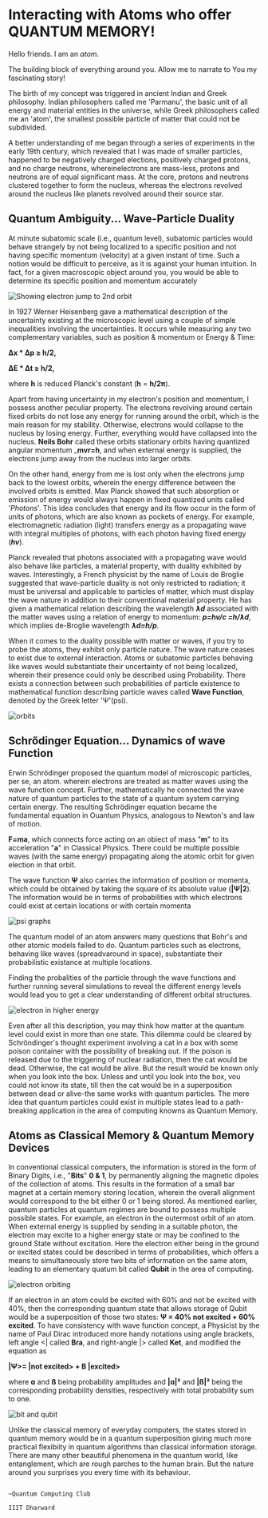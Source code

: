 # Interacting with Atoms who offer **QUANTUM MEMORY**!

Hello friends. I am an _atom_.

The building block of everything around you.
Allow me to narrate to You my fascinating story!

The birth of my concept was triggered in ancient Indian and Greek philosophy. Indian philosophers called me 'Parmanu', the basic unit of all energy and material entities in the universe, while Greek philosophers called me an 'atom', the smallest possible particle of matter that could not be subdivided.

A better understanding of me began through a series of experiments in the early 19th century, which revealed that I was made of smaller particles, happened to be negatively charged elections, positively charged protons, and no charge neutrons, whereinelectrons are mass-less, protons and neutrons are of equal significant mass. At the core, protons and neutrons clustered together to form the nucleus, whereas the electrons revolved around the nucleus like planets revolved around their source star.

## **Quantum Ambiguity... Wave-Particle Duality**
At minute subatomic scale (i.e., quantum level), subatomic particles would behave strangely by not being localized to a specific position and not having specific momentum (velocity) at a given instant of time. Such a notion would be difficult to perceive, as it is against your human intuition. In fact, for a given macroscopic object around you, you would be able to determine its specific position and momentum accurately


![Showing electron jump to 2nd orbit](/images/electron_absorbing_photon.png)


In 1927 Werner Heisenberg gave a mathematical description of the uncertainty existing at the microscopic level using a couple of simple inequalities involving the uncertainties. It occurs while measuring any two complementary variables, such as position & momentum or Energy & Time: 

__Δx * Δp ≥ h/2,__

__ΔE * Δt ≥ h/2,__ 

where __h__ is reduced Planck's constant (__h__ = __h/2π__).

Apart from having uncertainty in my electron's position and momentum, I possess another peculiar property. The electrons revolving around certain fixed orbits do not lose any energy for running around the orbit, which is the main reason for my stability. Otherwise, electrons would collapse to the nucleus by losing energy. Further, everything would have collapsed into the nucleus. __Neils Bohr__ called these orbits stationary orbits having quantized angular momentum ___mvr=h__, and when external energy is supplied, the electrons jump away from the nucleus into larger orbits.

On the other hand, energy from me is lost only when the electrons jump back to the lowest orbits, wherein the energy difference between the involved orbits is emitted. Max Planck showed that such absorption or emission of energy would always happen in fixed quantized units called '_Photons_'. This idea concludes that energy and its flow occur in the form of units of photons, which are also known as pockets of energy. For example, electromagnetic radiation (light) transfers energy as a propagating wave with integral multiples of photons, with each photon having fixed energy (__*hv*__).

Planck revealed that photons associated with a propagating wave would also behave like particles, a material property, with duality exhibited by waves. Interestingly, a French physicist by the name of Louis de Broglie suggested that wave-particle duality is not only restricted to radiation; it must be universal and applicable to particles of matter, which must display the wave nature in addition to their conventional material property. He has given a mathematical relation describing the wavelength *__ƛd__* associated with the matter waves using a relation of energy to momentum: **_p=hv/c =h/ƛd_**, which implies de-Broglie wavelength **_ƛd=h/p_**.

When it comes to the duality possible with matter or waves, if you try to probe the atoms, they exhibit only particle nature. The wave nature ceases to exist due to external interaction. Atoms or subatomic particles behaving like waves would substantiate their uncertainty of not being localized, wherein their presence could only be described using Probability. There exists a connection between such probabilities of particle existence to mathematical function describing particle waves called **Wave Function**, denoted by the Greek letter 'Ѱ'(psi).

![orbits](/images/orbits.webp)

## **Schrődinger Equation... Dynamics of wave Function**

Erwin Schrödinger proposed the quantum model of microscopic particles, per se, an atom. wherein electrons are treated as matter waves using the wave function concept. Further, mathematically he connected the wave nature of quantum particles to the state of a quantum system carrying certain energy. The resulting Schrödinger equation became the fundamental equation in Ouantum Physics, analogous to Newton's and law of motion.

**F=ma**, which connects force acting on an obiect of mass "**m**" to its acceleration "**a**" in Classical Physics. There could be multiple possible waves (with the same energy) propagating along the atomic orbit for given election in that orbit.

The wave function **Ѱ** also carries the information of position or momenta, which could be obtained by taking the square of its absolute value (**|Ѱ|2**). The information would be in terms of probabilities  with which electrons could exist at certain locations or with certain momenta

![psi graphs](/images/psi_graphs.png)

The quantum model of an atom answers many questions that Bohr's and other atomic models failed to do. Quantum particles such as electrons, behaving like waves (spreadvaround in space), substantiate their probabilistic existance at multiple locations.

Finding the probalities of the particle through the wave functions and further running several simulations to reveal the different energy levels would lead you to get a clear understanding of different orbital structures.

![electron in higher energy](/images/elctron%20in%20higher%20energy.png)

Even after all this description, you may think how matter at the quantum level could exist in more than one state. This dilemma could be cleared by Schröndinger's thought experiment involving a cat in a box with some poison container with the possibility of breaking out. If the poison is released due to the triggering of nuclear radiation, then the cat would be dead. Otherwise, the cat would be alive. But the result would be known only when you look into the box. Unless and until you look into the box, vou could not know its state, till then the cat would be in a superposition between dead or alive-the same works with quantum particles. The mere idea that quantum particles could exist in multiple states lead to a path-breaking application in the area of computing knowns as Quantum Memory.

## **Atoms as Classical Memory & Quantum Memory Devices**

In conventional classical computers, the information is stored in the form of Binary Digits, i.e., "**Bits**" **0 & 1**, by permanently aligning the magnetic dipoles of the collection of atoms. This results in the formation of a small bar magnet at a certain memory storing location, wherein the overall alignment would correspond to the bit either 0 or 1 being stored. As mentioned earlier, quantum particles at quantum regimes are bound to possess multiple possible states. For example, an electron in the outermost orbit of an atom. When external energy is supplied by sending in a suitable photon, the electron may excite to a higher energy state or may be confined to the ground State without excitation. Here the electron either being in the ground or excited states could be described in terms of probabilities, which offers a means to simultaneously store two bits of information on the same atom, leading to an elementary quatum bit called **Qubit** in the area of computing.

![electron orbiting](/images/electron%20orbiting.png)

If an electron in an atom could be excited with 60% and not be excited with 40%, then the corresponding quantum state that allows storage of Qubit would be a superposition of those two states: **Ѱ = 40% not excited + 60% excited**. To have consistency with wave function concept, a Physicist by the name of Paul Dirac introduced more handy notations using angle brackets, left angle <| called **Bra**, and right-angle |> called **Ket**, and modified the equation as 

**|Ѱ>= |not excited> + B |excited>**

where **ɑ** and **ß** being probability amplitudes and **|ɑ|²** and **|ß|²** being the corresponding probability densities, respectively with total probability sum to one.

![bit and qubit](/images/bit%20and%20qubit.png)

Unlike the classical memory of everyday computers, the states stored in quantum memory would be in a quantum superposition giving much more practical flexibiity in quantum algorithms than classical information storage. There are many other beautiful phenomena in the quantum world, like entanglement, which are rough parches to the human brain. But the nature around you surprises you every time with its behaviour.

                                                                                                 ~Quantum Computing Club
                                                                                                           IIIT Dharward
